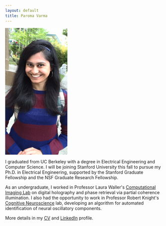 ```yaml
---
layout: default
title: Paroma Varma
---
```


<div>
<div style="text-align:left; display:inline-block" markdown="1">
<img src="profile.jpg" alt="Drawing" style="width: 200px; position: relative; vertical-align: -300%; margin-right: 10px" />
</div>

<div style="text-align:left; display:inline-block" markdown="1">

I graduated from UC Berkeley with a degree in Electrical Engineering and Computer Science. I will be joining Stanford University this fall to pursue my Ph.D. in Electrical Engineering, supported by the Stanford Graduate Fellowship and the NSF Graduate Research Fellowship.

As an undergraduate, I worked in Professor Laura Waller's [Computational Imaging Lab](http://www.laurawaller.com/) on digital holography and phase retrieval via partial coherence illumination. I also had the opportunity to work in Professor Robert Knight's [Cognitive Neuroscience](http://knightlab.berkeley.edu/) lab, developing an algorithm for automated identification of neural oscillatory components. 

More details in my [CV](cv.pdf) and [LinkedIn](https://www.linkedin.com/in/paromavarma) profile. 
</div>
</div>





